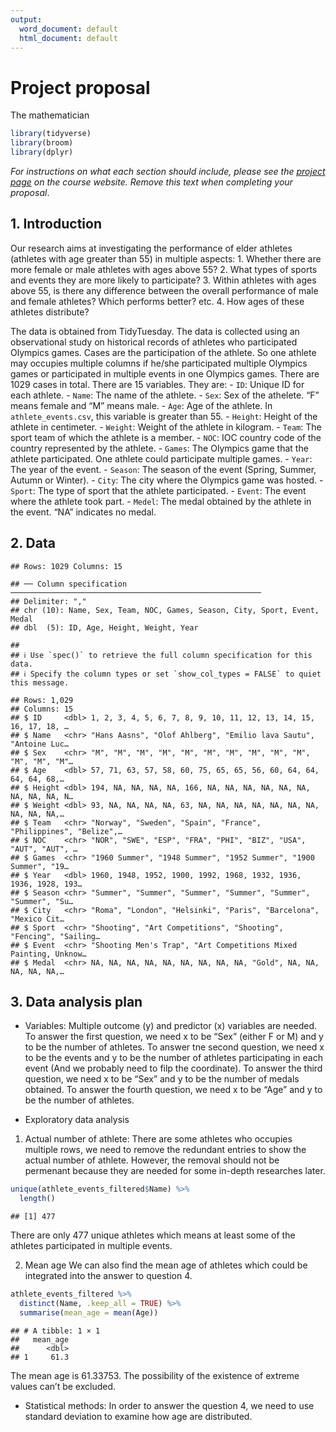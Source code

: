 ```yaml
---
output:
  word_document: default
  html_document: default
---
```

Project proposal
================
The mathematician

``` r
library(tidyverse)
library(broom)
library(dplyr)
```

*For instructions on what each section should include, please see the
[project page](https://idsed.digital/assessments/project/#proposal) on
the course website. Remove this text when completing your proposal*.

## 1. Introduction

Our research aims at investigating the performance of elder athletes
(athletes with age greater than 55) in multiple aspects: 1. Whether
there are more female or male athletes with ages above 55? 2. What types
of sports and events they are more likely to participate? 3. Within
athletes with ages above 55, is there any difference between the overall
performance of male and female athletes? Which performs better? etc. 4.
How ages of these athletes distribute?

The data is obtained from TidyTuesday. The data is collected using an
observational study on historical records of athletes who participated
Olympics games. Cases are the participation of the athlete. So one
athlete may occupies multiple columns if he/she participated multiple
Olympics games or participated in multiple events in one Olympics games.
There are 1029 cases in total. There are 15 variables. They are: - `ID`:
Unique ID for each athlete. - `Name`: The name of the athlete. - `Sex`:
Sex of the athelete. “F” means female and “M” means male. - `Age`: Age
of the athlete. In `athlete_events.csv`, this variable is greater than
55. - `Height`: Height of the athlete in centimeter. - `Weight`: Weight
of the athlete in kilogram. - `Team`: The sport team of which the
athlete is a member. - `NOC`: IOC country code of the country
represented by the athlete. - `Games`: The Olympics game that the
athlete participated. One athlete could participate multiple games. -
`Year`: The year of the event. - `Season`: The season of the event
(Spring, Summer, Autumn or Winter). - `City`: The city where the
Olympics game was hosted. - `Sport`: The type of sport that the athlete
participated. - `Event`: The event where the athlete took part. -
`Medel`: The medal obtained by the athlete in the event. “NA” indicates
no medal.

## 2. Data

    ## Rows: 1029 Columns: 15

    ## ── Column specification ────────────────────────────────────────────────────────
    ## Delimiter: ","
    ## chr (10): Name, Sex, Team, NOC, Games, Season, City, Sport, Event, Medal
    ## dbl  (5): ID, Age, Height, Weight, Year

    ## 
    ## ℹ Use `spec()` to retrieve the full column specification for this data.
    ## ℹ Specify the column types or set `show_col_types = FALSE` to quiet this message.

    ## Rows: 1,029
    ## Columns: 15
    ## $ ID     <dbl> 1, 2, 3, 4, 5, 6, 7, 8, 9, 10, 11, 12, 13, 14, 15, 16, 17, 18, …
    ## $ Name   <chr> "Hans Aasns", "Olof Ahlberg", "Emilio lava Sautu", "Antoine Luc…
    ## $ Sex    <chr> "M", "M", "M", "M", "M", "M", "M", "M", "M", "M", "M", "M", "M"…
    ## $ Age    <dbl> 57, 71, 63, 57, 58, 60, 75, 65, 65, 56, 60, 64, 64, 64, 64, 68,…
    ## $ Height <dbl> 194, NA, NA, NA, NA, 166, NA, NA, NA, NA, NA, NA, NA, NA, NA, N…
    ## $ Weight <dbl> 93, NA, NA, NA, NA, 63, NA, NA, NA, NA, NA, NA, NA, NA, NA, NA,…
    ## $ Team   <chr> "Norway", "Sweden", "Spain", "France", "Philippines", "Belize",…
    ## $ NOC    <chr> "NOR", "SWE", "ESP", "FRA", "PHI", "BIZ", "USA", "AUT", "AUT", …
    ## $ Games  <chr> "1960 Summer", "1948 Summer", "1952 Summer", "1900 Summer", "19…
    ## $ Year   <dbl> 1960, 1948, 1952, 1900, 1992, 1968, 1932, 1936, 1936, 1928, 193…
    ## $ Season <chr> "Summer", "Summer", "Summer", "Summer", "Summer", "Summer", "Su…
    ## $ City   <chr> "Roma", "London", "Helsinki", "Paris", "Barcelona", "Mexico Cit…
    ## $ Sport  <chr> "Shooting", "Art Competitions", "Shooting", "Fencing", "Sailing…
    ## $ Event  <chr> "Shooting Men's Trap", "Art Competitions Mixed Painting, Unknow…
    ## $ Medal  <chr> NA, NA, NA, NA, NA, NA, NA, NA, NA, "Gold", NA, NA, NA, NA, NA,…

## 3. Data analysis plan

-   Variables: Multiple outcome (y) and predictor (x) variables are
    needed. To answer the first question, we need x to be “Sex” (either
    F or M) and y to be the number of athletes. To answer tne second
    question, we need x to be the events and y to be the number of
    athletes participating in each event (And we probably need to filp
    the coordinate). To answer the third question, we need x to be “Sex”
    and y to be the number of medals obtained. To answer the fourth
    question, we need x to be “Age” and y to be the number of athletes.

-   Exploratory data analysis

1.  Actual number of athlete: There are some athletes who occupies
    multiple rows, we need to remove the redundant entries to show the
    actual number of athlete. However, the removal should not be
    permenant because they are needed for some in-depth researches
    later.

``` r
unique(athlete_events_filtered$Name) %>%
  length()
```

    ## [1] 477

There are only 477 unique athletes which means at least some of the
athletes participated in multiple events.

2.  Mean age We can also find the mean age of athletes which could be
    integrated into the answer to question 4.

``` r
athlete_events_filtered %>%
  distinct(Name, .keep_all = TRUE) %>%
  summarise(mean_age = mean(Age))
```

    ## # A tibble: 1 × 1
    ##   mean_age
    ##      <dbl>
    ## 1     61.3

The mean age is 61.33753. The possibility of the existence of extreme
values can’t be excluded.

-   Statistical methods: In order to answer the question 4, we need to
    use standard deviation to examine how age are distributed.
